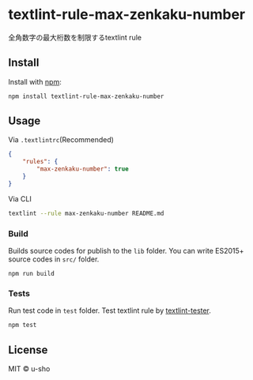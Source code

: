 # textlint-rule-max-zenkaku-number

全角数字の最大桁数を制限するtextlint rule

## Install

Install with [npm](https://www.npmjs.com/):

```sh
npm install textlint-rule-max-zenkaku-number
```

## Usage

Via `.textlintrc`(Recommended)

```json
{
    "rules": {
        "max-zenkaku-number": true
    }
}
```

Via CLI

```sh
textlint --rule max-zenkaku-number README.md
```

### Build

Builds source codes for publish to the `lib` folder.
You can write ES2015+ source codes in `src/` folder.

    npm run build

### Tests

Run test code in `test` folder.
Test textlint rule by [textlint-tester](https://github.com/textlint/textlint-tester).

```sh
npm test
```

## License

MIT © u-sho
